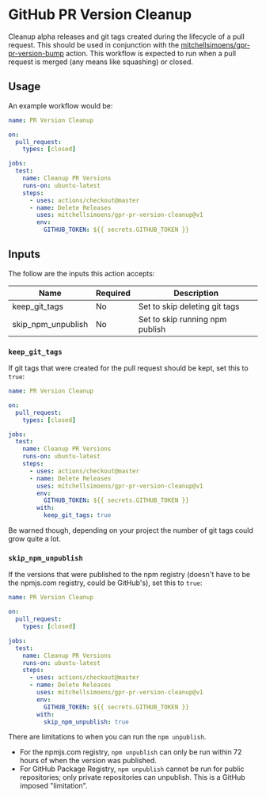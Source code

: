 # GitHub PR Version Cleanup

Cleanup alpha releases and git tags created during the lifecycle of a pull request. This should be used in conjunction
with the [mitchellsimoens/gpr-pr-version-bump](https://github.com/mitchellsimoens/gpr-pr-version-bump) action. This
workflow is expected to run when a pull request is merged (any means like squashing) or closed.

## Usage

An example workflow would be:

```yaml
name: PR Version Cleanup

on:
  pull_request:
    types: [closed]

jobs:
  test:
    name: Cleanup PR Versions
    runs-on: ubuntu-latest
    steps:
      - uses: actions/checkout@master
      - name: Delete Releases
        uses: mitchellsimoens/gpr-pr-version-cleanup@v1
        env:
          GITHUB_TOKEN: ${{ secrets.GITHUB_TOKEN }}
```

## Inputs

The follow are the inputs this action accepts:

| Name               | Required | Description                     |
|--------------------|----------|---------------------------------|
| keep_git_tags      | No       | Set to skip deleting git tags   |
| skip_npm_unpublish | No       | Set to skip running npm publish |

### `keep_git_tags`

If git tags that were created for the pull request should be kept, set this to `true`:

```yaml
name: PR Version Cleanup

on:
  pull_request:
    types: [closed]

jobs:
  test:
    name: Cleanup PR Versions
    runs-on: ubuntu-latest
    steps:
      - uses: actions/checkout@master
      - name: Delete Releases
        uses: mitchellsimoens/gpr-pr-version-cleanup@v1
        env:
          GITHUB_TOKEN: ${{ secrets.GITHUB_TOKEN }}
        with:
          keep_git_tags: true
```

Be warned though, depending on your project the number of git tags could grow quite a lot.

### `skip_npm_unpublish`

If the versions that were published to the npm registry (doesn't have to be the npmjs.com registry, could be GitHub's),
set this to `true`:

```yaml
name: PR Version Cleanup

on:
  pull_request:
    types: [closed]

jobs:
  test:
    name: Cleanup PR Versions
    runs-on: ubuntu-latest
    steps:
      - uses: actions/checkout@master
      - name: Delete Releases
        uses: mitchellsimoens/gpr-pr-version-cleanup@v1
        env:
          GITHUB_TOKEN: ${{ secrets.GITHUB_TOKEN }}
        with:
          skip_npm_unpublish: true
```

There are limitations to when you can run the `npm unpublish`.

- For the npmjs.com registry, `npm unpublish` can only be run within 72 hours of when the version was published.
- For GitHub Package Registry, `npm unpublish` cannot be run for public repositories; only private repositories can
unpublish. This is a GitHub imposed "limitation".
